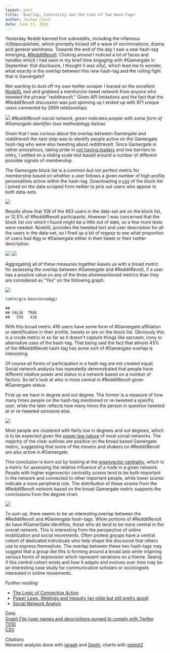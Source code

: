 ```yaml
---
layout: post
title: 'Overlap, Centrality and the Case of Two Hash-Tags'
author: Joshua Clark
date: June 11, 2015
---
```


Yesterday Reddit banned five subreddits, including the infamous */r/fatpeoplehate*, which promptly kicked off a wave of recriminations, drama and general weirdness. Towards the end of the day I saw a new hash-tag emerging, [\#RedditRevolt](https://twitter.com/search?q=%23RedditRevolt&src=tyah). Clicking around I noticed a lot of faces and handles which I had seen in my brief time engaging with \#Gamergate in September (full disclosure, I thought it was silly), which lead me to wonder, what exactly is the overlap between this new hash-tag and the rolling fight that is Gamergate? 

Not wanting to dust off my own twitter scraper I leaned on the excellent [NodeXL](http://nodexl.codeplex.com/) tool and grabbed a mention/re-tweet network from anyone who tweeted the phrase "redditrevolt." Given API limitations and the fact that the \#RedditRevolt discussion was just spinning up I ended up with 971 unique users connected by 2959 relationships.

![](https://github.com/joshuaaclark/joshuaaclark.github.io/blob/master/images/twohash/ggraph.png?raw=true)
*#RedditRevolt social network, green indicates people with some form of #Gamergate identifier (see methodology below)*

Given that I was curious about the overlap between Gamergate and redditrevolt the next step was to identify people active on the Gamergate hash-tag who were also tweeting about redditrevolt. Since Gamergate is rather  amorphous, taking pride in [not having leaders](https://www.reddit.com/r/KotakuInAction/comments/2nrcgy/Gamergate_brainstorm_youre_all_the_leaders_of/) and low barriers to entry, I settled on a sliding scale test based around a number of different possible signals of membership.

The Gamergate block list is a common but not perfect metric for membership based on whether a user follows a given number of high profile personalities active within the hash-tag. Downloading a [csv](http://s3.amazonaws.com/ggblocklist/usernameSort.txt) of the block list I joined on the data scraped from twitter to pick out users who appear in both data-sets.

![](https://github.com/joshuaaclark/joshuaaclark.github.io/blob/master/images/twohash/isgg-1.png?raw=true)

Results show that 108 of the 863 users in the data-set are on the block list, or 12.5% of \#RedditRevolt participants. However I was concerned that the block list csv which I found might be a little out of date, so a few more tests were needed. NodeXL provides the tweeted text and user description for all the users in the data-set, so I fired up a bit of regexp to see what proportion of users had \#gg or \#Gamergate either in their tweet or their twitter description.

![](https://github.com/joshuaaclark/joshuaaclark.github.io/blob/master/images/twohash/mengg-1.png?raw=true) 
![](https://github.com/joshuaaclark/joshuaaclark.github.io/blob/master/images/twohash/decgg-1.png?raw=true)

Aggregating all of these measures together leaves us with a broad metric for assessing the overlap between \#Gamergate and \#RedditRevolt, if a user has a positive value on any of the three aforementioned metrics than they are considered as "Yes" on the following graph.

![](https://github.com/joshuaaclark/joshuaaclark.github.io/blob/master/images/twohash/broadgg-1.png?raw=true)

``` r
table(gra.base$broadgg)
```

    ## 
    ## FALSE  TRUE 
    ##   555   416

With this broad metric 416 users have some form of \#Gamergate affiliation or identification in their profile, tweets or are on the block list. Obviously this is a crude metric in so far as it doesn't capture things like sarcasm, irony or alternative uses of the hash-tag. That being said the fact that almost 43% of the \#RedditRevolt hash-tag has some sort of \#Gamergate overlap is interesting.

Of course all forms of participation in a hash-tag are not created equal. Social network analysis has repeatedly demonstrated that people have different relative power and status in a network based on a number of factors. So let's look at who is more central in \#RedditRevolt given \#Gamergate status.

First up we have in degree and out degree. The former is a measure of how many times people on the hash-tag mentioned or re-tweeted a specific user, while the later reflects how many times the person in question tweeted at or re-tweeted someone else.

![](https://github.com/joshuaaclark/joshuaaclark.github.io/blob/master/images/twohash/degplot-1.png?raw=true)

Most people are clustered with fairly low in degrees and out degrees, which is to be expected given the [power law nature](http://edgeperspectives.typepad.com/edge_perspectives/images/2007/05/02/edge_perspectives_blog_power_law__3.gif) of most social networks. The majority of the clear outlines are positive on the broad based Gamergate metric, suggesting that some of the movers and shakers on \#RedditRevolt are also active in \#Gamergate.

This conclusion is born out by looking at the [eigenvector centrality](https://en.wikipedia.org/wiki/Centrality#Using_the_adjacency_matrix_to_find_eigenvector_centrality), which is a metric for assessing the relative influence of a node in a given network. People with higher eigenvector centrality scores tend to be both important in the network and connected to other important people, while lower scores indicate a more peripheral role. The distribution of these scores from the \#RedditRevolt network based on the broad Gamergate metric supports the conclusions from the degree chart.

![](https://github.com/joshuaaclark/joshuaaclark.github.io/blob/master/images/twohash/eigplot-1.png?raw=true)

To sum up, there seems to be an interesting overlap between the \#RedditRevolt and \#Gamergate hash-tags. While portions of #RedditRevolt do have #GamerGate identifies, those who do tend to be more central in the overall network. This is interesting from the perspective of online mobilization and social movements. Often protest groups have a central cohort of dedicated individuals who help shape the discourse that others use to express themselves. The overlap between these two hash-tags may suggest that a group like this is forming around a broad axis while inspiring various forms of expression which represent variations on a theme. Seeing if this central cohort exists and how it adapts and evolves over time may be an interesting case study for communication scholars or sociologists interested in online movements.

*Further reading*   
* [The Logic of Connective Action](http://ccce.com.washington.edu/about/assets/2012iCS-LCA-Bennett&Segerberg-LogicofConnectiveAction.pdf)    
* [Power Laws, Weblogs and Inequity (an oldie but still pretty good)](http://www.shirky.com/writings/herecomeseverybody/powerlaw_weblog.html)    
* [Social Network Analyis](https://books.google.com/books?hl=en&lr=&id=MJoIGBfYDGEC&oi=fnd&pg=PP2&dq=social+network+analysis&ots=zwAw___o8c&sig=rT8Ogi_UcTUUrUlt3x3nYtxc40o#v=onepage&q=social%20network%20analysis&f=false)  

*Data*    
[Graph File (user names and descriptions purged to comply with Twitter TOS)](https://github.com/joshuaaclark/joshuaaclark.github.io/blob/master/data/redditrevolt-anon.graphml)  
[CSV](https://github.com/joshuaaclark/joshuaaclark.github.io/blob/master/data/grabase.csv) 

*Citations*   
Network analysis done with [igraph](http://igraph.org/r/) and [Gephi](https://gephi.github.io/), charts with [ggplot2](http://ggplot2.org/)
